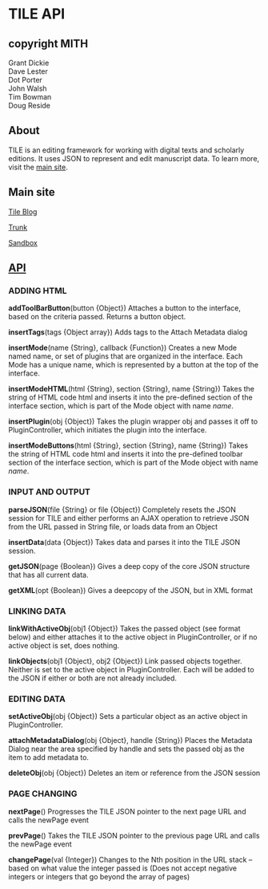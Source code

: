 TILE API
========

copyright MITH
--------------

Grant Dickie  
Dave Lester  
Dot Porter  
John Walsh  
Tim Bowman  
Doug Reside  

About
----
TILE is an editing framework for working with digital texts and scholarly editions. It uses JSON to represent and edit manuscript data. To learn more, visit the [main site](http://mith.umd.edu/tile).

Main site
----
[Tile Blog](http://mith.umd.edu/tile)  

[Trunk](http://mith.umd.edu/tile/trunk)  

[Sandbox](http://mith.umd.edu/tile/sandbox)  


[API](http://mith.umd.edu/tile/documentation/tile-api/)
----

### ADDING HTML

**addToolBarButton**(button {Object})
Attaches a button to the interface, based on the criteria passed. Returns a button object.

**insertTags**(tags {Object array})
Adds tags to the Attach Metadata dialog

**insertMode**(name {String}, callback {Function})
Creates a new Mode named name, or set of plugins that are organized in the interface. Each Mode has a unique name, which is represented by a button at the top of the interface.

**insertModeHTML**(html {String}, section {String}, name {String})
Takes the string of HTML code html and inserts it into the pre-defined section of the interface section, which is part of the Mode object with name *name*.

**insertPlugin**(obj {Object})
Takes the plugin wrapper obj and passes it off to PluginController, which initiates the plugin into the interface.

**insertModeButtons**(html {String}, section {String}, name {String})
Takes the string of HTML code html and inserts it into the pre-defined toolbar section of the interface section, which is part of the Mode object with name *name*.

### INPUT AND OUTPUT

**parseJSON**(file {String} or file {Object})
Completely resets the JSON session for TILE and either performs an AJAX operation to retrieve JSON from the URL passed in String file, or loads data from an Object

**insertData**(data {Object})
Takes data and parses it into the TILE JSON session.

**getJSON**(page {Boolean})
Gives a deep copy of the core JSON structure that has all current data.

**getXML**(opt {Boolean})
Gives a deepcopy of the JSON, but in XML format

### LINKING DATA

**linkWithActiveObj**(obj1 {Object})
Takes the passed object (see format below) and either attaches it to the active object in PluginController, or if no active object is set, does nothing.

**linkObjects**(obj1 {Object}, obj2 {Object})
Link passed objects together. Neither is set to the active object in PluginController. Each will be added to the JSON if either or both are not already included.

### EDITING DATA

**setActiveObj**(obj {Object})
Sets a particular object as an active object in PluginController.

**attachMetadataDialog**(obj {Object}, handle {String})
Places the Metadata Dialog near the area specified by handle and sets the passed obj as the item to add metadata to.

**deleteObj**(obj {Object})
Deletes an item or reference from the JSON session

### PAGE CHANGING

**nextPage**()
Progresses the TILE JSON pointer to the next page URL and calls the newPage event

**prevPage**()
Takes the TILE JSON pointer to the previous page URL and calls the newPage event

**changePage**(val {Integer})
Changes to the Nth position in the URL stack – based on what value the integer passed is (Does not accept negative integers or integers that go beyond the array of pages)
